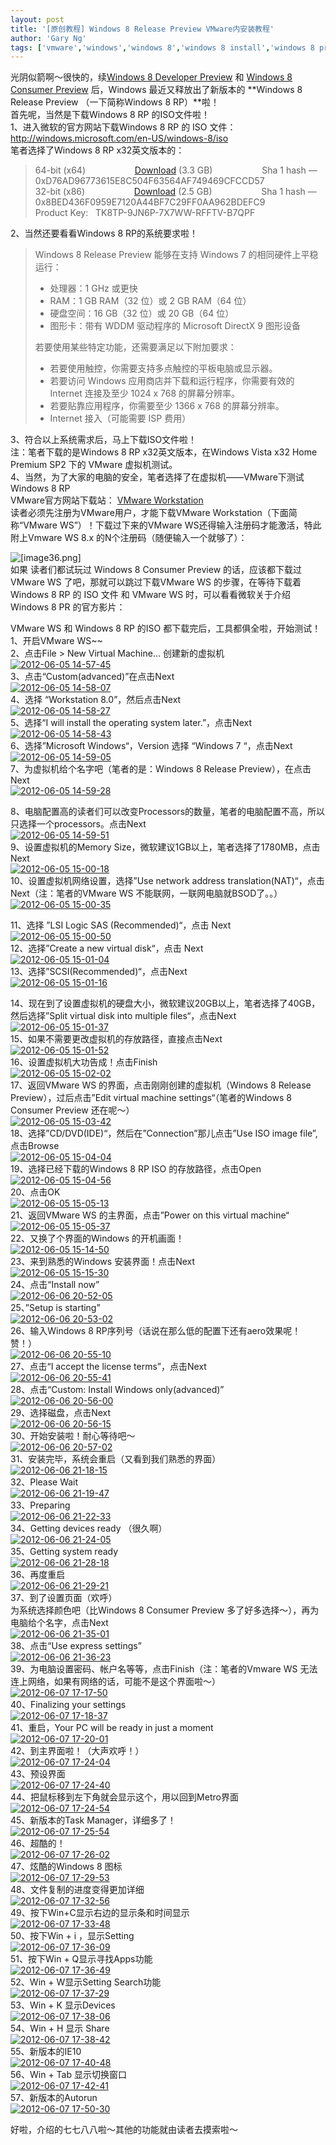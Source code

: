 ```yaml
---
layout: post
title: '[原创教程] Windows 8 Release Preview VMware内安装教程'
author: 'Gary Ng'
tags: ['vmware','windows','windows 8','windows 8 install','windows 8 preview','原创','教程','虚拟机']
---
```


光阴似箭啊～很快的，续[Windows 8 Developer
Preview](http://garyngzhongbo.blogspot.com/2011/10/windows-8virtual-boxwindows-8.html)
和 [Windows 8 Consumer
Preview](http://garyngzhongbo.blogspot.com/2012/03/windows-8-consumer-preview_05.html)
后，Windows 最近又释放出了新版本的 **Windows 8 Release Preview
（一下简称Windows 8 RP）**啦！  
 首先呢，当然是下载Windows 8 RP 的ISO文件啦！  
 1、进入微软的官方网站下载Windows 8 RP 的 ISO
文件：<http://windows.microsoft.com/en-US/windows-8/iso>  
 笔者选择了Windows 8 RP x32英文版本的：  

> 64-bit (x64)                   
> [Download](http://go.microsoft.com/fwlink/?LinkId=251532) (3.3
> GB)                    Sha 1 hash —
> 0xD76AD96773615E8C504F63564AF749469CFCCD57  
>  32-bit (x86)                   
> [Download](http://go.microsoft.com/fwlink/?LinkId=251533) (2.5
> GB)                    Sha 1 hash —
> 0x8BED436F0959E7120A44BF7C29FF0AA962BDEFC9  
>  Product Key:   TK8TP-9JN6P-7X7WW-RFFTV-B7QPF

2、当然还要看看Windows 8 RP的系统要求啦！  

> Windows 8 Release Preview 能够在支持 Windows 7
> 的相同硬件上平稳运行：  
>
> -   处理器：1 GHz 或更快  
> -   RAM：1 GB RAM（32 位）或 2 GB RAM（64 位）  
> -   硬盘空间：16 GB（32 位）或 20 GB（64 位）  
> -   图形卡：带有 WDDM 驱动程序的 Microsoft DirectX 9 图形设备
>
> 若要使用某些特定功能，还需要满足以下附加要求：  
>
> -   若要使用触控，你需要支持多点触控的平板电脑或显示器。  
> -   若要访问 Windows 应用商店并下载和运行程序，你需要有效的 Internet
>     连接及至少 1024 x 768 的屏幕分辨率。  
> -   若要贴靠应用程序，你需要至少 1366 x 768 的屏幕分辨率。  
> -   Internet 接入（可能需要 ISP 费用）

3、符合以上系统需求后，马上下载ISO文件啦！  
 注：笔者下载的是Windows 8 RP x32英文版本，在Windows Vista x32 Home
Premium SP2 下的 VMware 虚拟机测试。  
 4、当然，为了大家的电脑的安全，笔者选择了在虚拟机——VMware下测试Windows
8 RP  
 VMware官方网站下载站： [VMware
Workstation](http://downloads.vmware.com/d/info/desktop_end_user_computing/vmware_workstation/8_0)  
 读者必须先注册为VMware用户，才能下载VMware Workstation（下面简称“VMware
WS”）！下载过下来的VMware WS还得输入注册码才能激活，特此附上Vmware WS
8.x 的N个注册码（随便输入一个就够了）：  

![[image36.png]](http://lh6.ggpht.com/-aUYupPlya8A/T1QvBo2brcI/AAAAAAAABNw/HhfufkMg-f8/s1600/image36.png)  
 如果 读者们都试玩过 Windows 8 Consumer Preview 的话，应该都下载过
VMware WS 了吧，那就可以跳过下载VMware WS 的步骤，在等待下载着Windows 8
RP 的 ISO 文件 和 VMware WS 时，可以看看微软关于介绍Windows 8 PR
的官方影片：  

  
 VMware WS 和 Windows 8 RP 的ISO 都下载完后，工具都俱全啦，开始测试！  
 1、开启VMware WS\~\~  
 2、点击File \> New Virtual Machine… 创建新的虚拟机  
 [![2012-06-05
14-57-45](http://lh3.ggpht.com/-ihzzEO6dAQY/T9SFE3jT8EI/AAAAAAAABhY/fCLMCVaPPJA/2012-06-05%25252014-57-45_thumb.png?imgmax=800 "2012-06-05 14-57-45")](http://lh3.ggpht.com/-ngPJv9Lrhyk/T9SFDlEQgTI/AAAAAAAABhQ/OXKJqudoZ1A/s1600-h/2012-06-05%25252014-57-45%25255B2%25255D.png)  
 3、点击“Custom(advanced)”在点击Next  
 [![2012-06-05
14-58-07](http://lh4.ggpht.com/-L7V1tY2cKRE/T9SFIbPiNGI/AAAAAAAABho/f8GgDCQWKL8/2012-06-05%25252014-58-07_thumb%25255B1%25255D.png?imgmax=800 "2012-06-05 14-58-07")](http://lh6.ggpht.com/-q7CX26u9ieg/T9SFGzN2j8I/AAAAAAAABhg/NDE3oXNN13c/s1600-h/2012-06-05%25252014-58-07%25255B5%25255D.png)  
 4、选择 “Workstation 8.0”，然后点击Next  
 [![2012-06-05
14-58-27](http://lh3.ggpht.com/-NUADAhLAX_I/T9SFK-VLkYI/AAAAAAAABh4/gq4FbDBwK28/2012-06-05%25252014-58-27_thumb%25255B1%25255D.png?imgmax=800 "2012-06-05 14-58-27")](http://lh6.ggpht.com/-sm0u9DhCYgg/T9SFJgx3OpI/AAAAAAAABhw/RFc52CliA_Y/s1600-h/2012-06-05%25252014-58-27%25255B5%25255D.png)  
 5、选择“I will install the operating system later.”，点击Next  
 [![2012-06-05
14-58-43](http://lh6.ggpht.com/-ZpXoA9fXYDo/T9SFNvmf_rI/AAAAAAAABiI/PKeo-vokUCQ/2012-06-05%25252014-58-43_thumb.png?imgmax=800 "2012-06-05 14-58-43")](http://lh4.ggpht.com/-d3nCZsqqQxk/T9SFMCQDL1I/AAAAAAAABiA/6eLfKeO1uLQ/s1600-h/2012-06-05%25252014-58-43%25255B2%25255D.png)  
 6、选择”Microsoft Windows“，Version 选择 “Windows 7 “，点击Next  
 [![2012-06-05
14-59-05](http://lh4.ggpht.com/-uqVvhqJGgcg/T9SFQKa_vUI/AAAAAAAABiY/fws34aaWxhc/2012-06-05%25252014-59-05_thumb.png?imgmax=800 "2012-06-05 14-59-05")](http://lh3.ggpht.com/-LU6ANMkhRuQ/T9SFOgkw1HI/AAAAAAAABiQ/YW-yaZv3Bus/s1600-h/2012-06-05%25252014-59-05%25255B2%25255D.png)  
 7、为虚拟机给个名字吧（笔者的是：Windows 8 Release
Preview），在点击Next  
 [![2012-06-05
14-59-28](http://lh4.ggpht.com/-ZEgC2dOV9z0/T9SFST7uixI/AAAAAAAABio/hRxZboV3Rs0/2012-06-05%25252014-59-28_thumb%25255B1%25255D.png?imgmax=800 "2012-06-05 14-59-28")](http://lh3.ggpht.com/-JFknYqjFpOI/T9SFRCeOxKI/AAAAAAAABig/Zd7d2ejzqFg/s1600-h/2012-06-05%25252014-59-28%25255B5%25255D.png)  

8、电脑配置高的读者们可以改变Processors的数量，笔者的电脑配置不高，所以只选择一个processors。点击Next  
 [![2012-06-05
14-59-51](http://lh3.ggpht.com/-I_vm_7jCeLQ/T9SFUnoIGSI/AAAAAAAABi4/v_Ih3FjCkJM/2012-06-05%25252014-59-51_thumb.png?imgmax=800 "2012-06-05 14-59-51")](http://lh4.ggpht.com/-8O4F7Cj0a7Y/T9SFTWUe4MI/AAAAAAAABiw/7l6eKYwuG-c/s1600-h/2012-06-05%25252014-59-51%25255B2%25255D.png)  
 9、设置虚拟机的Memory
Size，微软建议1GB以上，笔者选择了1780MB，点击Next  
 [![2012-06-05
15-00-18](http://lh3.ggpht.com/-88NYwBn7-A0/T9SFW4X7jnI/AAAAAAAABjI/FhDmFrJDevw/2012-06-05%25252015-00-18_thumb.png?imgmax=800 "2012-06-05 15-00-18")](http://lh4.ggpht.com/-kujHWiJ5ELI/T9SFWO7b3MI/AAAAAAAABjA/L6kOk1YhO9w/s1600-h/2012-06-05%25252015-00-18%25255B2%25255D.png)  
 10、设置虚拟机网络设置，选择”Use network address
translation(NAT)“，点击Next（注：笔者的VMware WS
不能联网，一联网电脑就BSOD了。。）  
 [![2012-06-05
15-00-35](http://lh4.ggpht.com/-ikwjjWdpcRM/T9SFZNzr1nI/AAAAAAAABjY/yTT1yfvyzKs/2012-06-05%25252015-00-35_thumb.png?imgmax=800 "2012-06-05 15-00-35")](http://lh6.ggpht.com/-4yFEBE3xtaI/T9SFYKDtvwI/AAAAAAAABjQ/ysLUyaePg4w/s1600-h/2012-06-05%25252015-00-35%25255B2%25255D.png)  
  
 11、选择 ”LSI Logic SAS (Recommended)“，点击 Next  
 [![2012-06-05
15-00-50](http://lh6.ggpht.com/-Nm_X_qP1M5s/T9SFbY_0fCI/AAAAAAAABjo/ODk-1tw9alM/2012-06-05%25252015-00-50_thumb.png?imgmax=800 "2012-06-05 15-00-50")](http://lh6.ggpht.com/-IYq_MFNadIs/T9SFaYXk7uI/AAAAAAAABjg/dDnuNUgm7Vg/s1600-h/2012-06-05%25252015-00-50%25255B2%25255D.png)  
 12、选择”Create a new virtual disk“，点击 Next  
 [![2012-06-05
15-01-04](http://lh6.ggpht.com/-9OWr_ar-DEc/T9SFedjkxpI/AAAAAAAABj4/sJ5fqH7Ilbc/2012-06-05%25252015-01-04_thumb.png?imgmax=800 "2012-06-05 15-01-04")](http://lh6.ggpht.com/-HM6gxDgfc6s/T9SFdRUQP3I/AAAAAAAABjw/ai-Y7lNysRI/s1600-h/2012-06-05%25252015-01-04%25255B2%25255D.png)  
 13、选择”SCSI(Recommended)“，点击Next  
 [![2012-06-05
15-01-16](http://lh6.ggpht.com/-6PuKi_9gF9E/T9SFg9uSeHI/AAAAAAAABkI/cM4Payfle-w/2012-06-05%25252015-01-16_thumb.png?imgmax=800 "2012-06-05 15-01-16")](http://lh3.ggpht.com/-rLutETgAlaw/T9SFff0V75I/AAAAAAAABkA/rlXfw-3qCrY/s1600-h/2012-06-05%25252015-01-16%25255B2%25255D.png)  

14、现在到了设置虚拟机的硬盘大小，微软建议20GB以上，笔者选择了40GB，然后选择”Split
virtual disk into multiple files“，点击Next  
 [![2012-06-05
15-01-37](http://lh3.ggpht.com/-NKVoj7lMXK0/T9SFjIxynyI/AAAAAAAABkY/GY0CqUncxTo/2012-06-05%25252015-01-37_thumb.png?imgmax=800 "2012-06-05 15-01-37")](http://lh5.ggpht.com/-2cNzmlKaNGU/T9SFiJxAIeI/AAAAAAAABkQ/UqxxJxsLJJo/s1600-h/2012-06-05%25252015-01-37%25255B2%25255D.png)  
 15、如果不需要更改虚拟机的存放路径，直接点击Next  
 [![2012-06-05
15-01-52](http://lh3.ggpht.com/-Z_xlQtc40oA/T9SFmEky5DI/AAAAAAAABko/o7DEQJXYuns/2012-06-05%25252015-01-52_thumb.png?imgmax=800 "2012-06-05 15-01-52")](http://lh6.ggpht.com/-Nm5EV5r--tU/T9SFk44ijWI/AAAAAAAABkg/0c-9cKSgSCg/s1600-h/2012-06-05%25252015-01-52%25255B2%25255D.png)  
 16、设置虚拟机大功告成！点击Finish  
 [![2012-06-05
15-02-02](http://lh6.ggpht.com/-Da6lXtwYNqA/T9SFoTFIwlI/AAAAAAAABk4/vkgb0dRIO1E/2012-06-05%25252015-02-02_thumb.png?imgmax=800 "2012-06-05 15-02-02")](http://lh4.ggpht.com/-iMqHmdquhLQ/T9SFnaqWwgI/AAAAAAAABkw/qF6h4usO6Po/s1600-h/2012-06-05%25252015-02-02%25255B2%25255D.png)  
 17、返回VMware WS 的界面，点击刚刚创建的虚拟机（Windows 8 Release
Preview），过后点击”Edit virtual machine settings“（笔者的Windows 8
Consumer Preview 还在呢～）  
 [![2012-06-05
15-03-42](http://lh4.ggpht.com/-9LIINIz0F2I/T9SFqtLdOXI/AAAAAAAABlI/UbJ5xQerruA/2012-06-05%25252015-03-42_thumb.png?imgmax=800 "2012-06-05 15-03-42")](http://lh5.ggpht.com/-8w-fveCZH_g/T9SFpfHToyI/AAAAAAAABlA/icRP6w8H3_A/s1600-h/2012-06-05%25252015-03-42%25255B2%25255D.png)  
 18、选择”CD/DVD(IDE)“，然后在”Connection”那儿点击”Use ISO image
file”,点击Browse  
 [![2012-06-05
15-04-04](http://lh6.ggpht.com/-TJPNJYrDxdI/T9SFwOE5PdI/AAAAAAAABlY/WgkISLtmlAc/2012-06-05%25252015-04-04_thumb.png?imgmax=800 "2012-06-05 15-04-04")](http://lh5.ggpht.com/-XXtX1rqQJQQ/T9SFuDSUSoI/AAAAAAAABlQ/sp45LOcaviQ/s1600-h/2012-06-05%25252015-04-04%25255B2%25255D.png)  
 19、选择已经下载的Windows 8 RP ISO 的存放路径，点击Open  
 [![2012-06-05
15-04-56](http://lh4.ggpht.com/-WeDap8JyrlQ/T9SFzUxCweI/AAAAAAAABlo/HElfJZOlIB4/2012-06-05%25252015-04-56_thumb.png?imgmax=800 "2012-06-05 15-04-56")](http://lh6.ggpht.com/-OSRznW4of4w/T9SFxsdbDmI/AAAAAAAABlg/b39Qmy98UTM/s1600-h/2012-06-05%25252015-04-56%25255B2%25255D.png)  
 20、点击OK  
 [![2012-06-05
15-05-13](http://lh5.ggpht.com/--6uS17NPtAE/T9SF2eO3Q9I/AAAAAAAABl4/lg_tivlqwKM/2012-06-05%25252015-05-13_thumb.png?imgmax=800 "2012-06-05 15-05-13")](http://lh5.ggpht.com/-qarhPXYOKIc/T9SF1Ia8j0I/AAAAAAAABlw/MQIwTQ43TEg/s1600-h/2012-06-05%25252015-05-13%25255B2%25255D.png)  
 21、返回VMware WS 的主界面，点击”Power on this virtual machine“  
 [![2012-06-05
15-05-37](http://lh3.ggpht.com/-1M5OYK0vGD4/T9SF4jywn5I/AAAAAAAABmI/nSRisgS8nTw/2012-06-05%25252015-05-37_thumb.png?imgmax=800 "2012-06-05 15-05-37")](http://lh3.ggpht.com/-Gb7-p2vDO20/T9SF3qHEMLI/AAAAAAAABmA/UfTFtc1WLyI/s1600-h/2012-06-05%25252015-05-37%25255B2%25255D.png)  
 22、又换了个界面的Windows 的开机画面！  
 [![2012-06-05
15-14-50](http://lh4.ggpht.com/-cjLlDw70Bwk/T9SF7E1n6gI/AAAAAAAABmY/yV0qgAmAKRQ/2012-06-05%25252015-14-50_thumb%25255B11%25255D.png?imgmax=800 "2012-06-05 15-14-50")](http://lh3.ggpht.com/-I6JazYBaJGc/T9SF5w4zu6I/AAAAAAAABmQ/iV9n25Eb4sU/s1600-h/2012-06-05%25252015-14-50%25255B5%25255D.png)  
 23、来到熟悉的Windows 安装界面！点击Next  
 [![2012-06-05
15-15-30](http://lh4.ggpht.com/-iA1NlzQ8VR4/T9SF-3MsCgI/AAAAAAAABmo/aBaR89raeMc/2012-06-05%25252015-15-30_thumb%25255B4%25255D.png?imgmax=800 "2012-06-05 15-15-30")](http://lh6.ggpht.com/-SVBPh2KJw5M/T9SF9fKISgI/AAAAAAAABmg/gwGFOIvIdWA/s1600-h/2012-06-05%25252015-15-30%25255B3%25255D.png)  
 24、点击“Install now”  
 [![2012-06-06
20-52-05](http://lh4.ggpht.com/-JX3Voy0p7e4/T9SGA_jg0uI/AAAAAAAABm4/BbzXML2rJuY/2012-06-06%25252020-52-05_thumb%25255B4%25255D.png?imgmax=800 "2012-06-06 20-52-05")](http://lh6.ggpht.com/-pVJMtANtwJw/T9SF_zNCF3I/AAAAAAAABmw/1yhXlMsL518/s1600-h/2012-06-06%25252020-52-05%25255B3%25255D.png)  
 25、”Setup is starting”  
 [![2012-06-06
20-53-02](http://lh3.ggpht.com/--Y5JBQJp3C0/T9SGEAdWbeI/AAAAAAAABnI/DmES_PAXvbo/2012-06-06%25252020-53-02_thumb%25255B6%25255D.png?imgmax=800 "2012-06-06 20-53-02")](http://lh5.ggpht.com/-3_Vs2pqCeH0/T9SGCHiEwII/AAAAAAAABnA/hhxgcQm10n0/s1600-h/2012-06-06%25252020-53-02%25255B3%25255D.png)  
 26、输入Windows 8
RP序列号（话说在那么低的配置下还有aero效果呢！赞！）  
 [![2012-06-06
20-55-10](http://lh6.ggpht.com/-MZ06gwJKAQU/T9SGGkx3SgI/AAAAAAAABnY/ctUn06VEGf8/2012-06-06%25252020-55-10_thumb%25255B4%25255D.png?imgmax=800 "2012-06-06 20-55-10")](http://lh6.ggpht.com/-poSenKMdD5g/T9SGFbU4pnI/AAAAAAAABnQ/1F_JPFQuzHk/s1600-h/2012-06-06%25252020-55-10%25255B3%25255D.png)  
 27、点击“I accept the license terms”，点击Next  
 [![2012-06-06
20-55-41](http://lh4.ggpht.com/-f0GGUwwM2pQ/T9SGKgOJTvI/AAAAAAAABno/uAi6VRCCSwc/2012-06-06%25252020-55-41_thumb%25255B4%25255D.png?imgmax=800 "2012-06-06 20-55-41")](http://lh3.ggpht.com/-4nKZRBIBwlg/T9SGICh6WuI/AAAAAAAABng/RQuih98BIaE/s1600-h/2012-06-06%25252020-55-41%25255B3%25255D.png)  
 28、点击“Custom: Install Windows only(advanced)”  
 [![2012-06-06
20-56-00](http://lh3.ggpht.com/-Tl__IxcjOcw/T9SGNN86hAI/AAAAAAAABn4/8yl6bTrhfXo/2012-06-06%25252020-56-00_thumb%25255B4%25255D.png?imgmax=800 "2012-06-06 20-56-00")](http://lh5.ggpht.com/-NI8QDgDCghs/T9SGLyhZZPI/AAAAAAAABnw/9oPITjsawkM/s1600-h/2012-06-06%25252020-56-00%25255B3%25255D.png)  
 29、选择磁盘，点击Next  
 [![2012-06-06
20-56-15](http://lh6.ggpht.com/-8UjtPTx7GP8/T9SGP6DSJ8I/AAAAAAAABoI/O7R_tlFYgIk/2012-06-06%25252020-56-15_thumb%25255B5%25255D.png?imgmax=800 "2012-06-06 20-56-15")](http://lh3.ggpht.com/-p39KBDnotYk/T9SGOt9Aw0I/AAAAAAAABoA/4vx55Zp4JIk/s1600-h/2012-06-06%25252020-56-15%25255B6%25255D.png)  
 30、开始安装啦！耐心等待吧～  
 [![2012-06-06
20-57-02](http://lh5.ggpht.com/-5nwjq8dYRSI/T9SGSTCD-fI/AAAAAAAABoY/2DSkfRmaF0E/2012-06-06%25252020-57-02_thumb%25255B4%25255D.png?imgmax=800 "2012-06-06 20-57-02")](http://lh5.ggpht.com/-Fw7bg_z40Zc/T9SGRFAE_dI/AAAAAAAABoQ/DguEd6QVmoM/s1600-h/2012-06-06%25252020-57-02%25255B3%25255D.png)  
 31、安装完毕，系统会重启（又看到我们熟悉的界面）  
 [![2012-06-06
21-18-15](http://lh6.ggpht.com/-2AqpgCEKwP0/T9SGVvKnMgI/AAAAAAAABoo/WFbJr1AWUS4/2012-06-06%25252021-18-15_thumb%25255B3%25255D.png?imgmax=800 "2012-06-06 21-18-15")](http://lh5.ggpht.com/-acs1bI2Bm-I/T9SGUa5bswI/AAAAAAAABog/8d5Lx7dtDlg/s1600-h/2012-06-06%25252021-18-15%25255B3%25255D.png)  
 32、Please Wait  
 [![2012-06-06
21-19-47](http://lh6.ggpht.com/-smw_Le7N3_Y/T9SGXwh-pHI/AAAAAAAABo4/k22ZI5lcs2k/2012-06-06%25252021-19-47_thumb%25255B4%25255D.png?imgmax=800 "2012-06-06 21-19-47")](http://lh6.ggpht.com/-6MDOi5IVu4M/T9SGWrp7p1I/AAAAAAAABow/qhKBTqlBmZI/s1600-h/2012-06-06%25252021-19-47%25255B3%25255D.png)  
 33、Preparing  
 [![2012-06-06
21-22-33](http://lh4.ggpht.com/-rfXwoNxHr-M/T9SGZzE8-eI/AAAAAAAABpI/_smylucuqkg/2012-06-06%25252021-22-33_thumb%25255B3%25255D.png?imgmax=800 "2012-06-06 21-22-33")](http://lh6.ggpht.com/-rfWGrNM2hpc/T9SGY5yqp8I/AAAAAAAABpA/iwViTh1o-ZY/s1600-h/2012-06-06%25252021-22-33%25255B3%25255D.png)  
 34、Getting devices ready （很久啊）  
 [![2012-06-06
21-24-05](http://lh3.ggpht.com/-qV4jKH2tuxE/T9SGbxSzdAI/AAAAAAAABpU/NiePS0CKPcE/2012-06-06%25252021-24-05_thumb%25255B3%25255D.png?imgmax=800 "2012-06-06 21-24-05")](http://lh3.ggpht.com/-_sILvA2Lnn4/T9SGazOLeoI/AAAAAAAABpQ/BXExNmRVN98/s1600-h/2012-06-06%25252021-24-05%25255B3%25255D.png)  
 35、Getting system ready  
 [![2012-06-06
21-28-18](http://lh3.ggpht.com/-TOP1_YuLOek/T9SGebFNgwI/AAAAAAAABpo/Z6IbiZNCHaA/2012-06-06%25252021-28-18_thumb%25255B3%25255D.png?imgmax=800 "2012-06-06 21-28-18")](http://lh6.ggpht.com/-LAZZyVYbWIQ/T9SGdJSlSYI/AAAAAAAABpg/uyR7VCSopkY/s1600-h/2012-06-06%25252021-28-18%25255B3%25255D.png)  
 36、再度重启  
 [![2012-06-06
21-29-21](http://lh5.ggpht.com/-np4T1a-8ado/T9SGgdcX8HI/AAAAAAAABp4/bwL_Rk30skE/2012-06-06%25252021-29-21_thumb%25255B3%25255D.png?imgmax=800 "2012-06-06 21-29-21")](http://lh6.ggpht.com/-5RE-NwxgQXo/T9SGfYwMLAI/AAAAAAAABpw/OcGH8-1JeZw/s1600-h/2012-06-06%25252021-29-21%25255B3%25255D.png)  
 37、到了设置页面（欢呼）  
 为系统选择颜色吧（比Windows 8 Consumer Preview
多了好多选择～），再为电脑给个名字，点击Next  
 [![2012-06-06
21-35-01](http://lh3.ggpht.com/-bH_A6BHoKGU/T9SGkHYen_I/AAAAAAAABqI/22BhD3zFxS0/2012-06-06%25252021-35-01_thumb%25255B4%25255D.png?imgmax=800 "2012-06-06 21-35-01")](http://lh3.ggpht.com/-NEXtvSurD94/T9SGi9m3haI/AAAAAAAABqA/bDouyTrEpms/s1600-h/2012-06-06%25252021-35-01%25255B3%25255D.png)  
 38、点击“Use express settings”  
 [![2012-06-06
21-36-23](http://lh3.ggpht.com/-bbDOzO_KK5I/T9SGnM8GvEI/AAAAAAAABqY/LeCSq9dChr4/2012-06-06%25252021-36-23_thumb%25255B4%25255D.png?imgmax=800 "2012-06-06 21-36-23")](http://lh6.ggpht.com/-E-DNzHE3dqw/T9SGl1oSdaI/AAAAAAAABqQ/BlpX4lKQO5I/s1600-h/2012-06-06%25252021-36-23%25255B3%25255D.png)  
 39、为电脑设置密码、帐户名等等，点击Finish（注：笔者的Vmware WS
无法连上网络，如果有网络的话，可能不是这个界面啦～）  
 [![2012-06-07
17-17-50](http://lh6.ggpht.com/-XTtSKjW_rXs/T9SGqE_tlVI/AAAAAAAABqo/aKBVX30BPEQ/2012-06-07%25252017-17-50_thumb%25255B4%25255D.png?imgmax=800 "2012-06-07 17-17-50")](http://lh3.ggpht.com/-5DFYBNbNHJ4/T9SGo2TrVLI/AAAAAAAABqg/em0WVeaNtxg/s1600-h/2012-06-07%25252017-17-50%25255B3%25255D.png)  
 40、Finalizing your settings  
 [![2012-06-07
17-18-37](http://lh5.ggpht.com/-Xgvb0yc0Kqw/T9SGsFFEOxI/AAAAAAAABq4/0NVg1IQdAsE/2012-06-07%25252017-18-37_thumb%25255B3%25255D.png?imgmax=800 "2012-06-07 17-18-37")](http://lh5.ggpht.com/-k_9jtUbq7u0/T9SGrDAcFEI/AAAAAAAABqw/uBV4juOFu3o/s1600-h/2012-06-07%25252017-18-37%25255B3%25255D.png)  
 41、重启，Your PC will be ready in just a moment  
 [![2012-06-07
17-20-01](http://lh5.ggpht.com/-6DDKKI0vU9E/T9SGvGlQwjI/AAAAAAAABrI/lXoH3-DTZEQ/2012-06-07%25252017-20-01_thumb%25255B4%25255D.png?imgmax=800 "2012-06-07 17-20-01")](http://lh3.ggpht.com/-oExel3Me6Tk/T9SGtOiuD6I/AAAAAAAABrA/2fpwKYmlR-A/s1600-h/2012-06-07%25252017-20-01%25255B3%25255D.png)  
 42、到主界面啦！（大声欢呼！）  
 [![2012-06-07
17-24-04](http://lh3.ggpht.com/-CeNK3YA9C9A/T9SGzgBgnkI/AAAAAAAABrY/OEqCIhsXdSI/2012-06-07%25252017-24-04_thumb%25255B4%25255D.png?imgmax=800 "2012-06-07 17-24-04")](http://lh6.ggpht.com/--NkaYuNoVog/T9SGxrNnS_I/AAAAAAAABrQ/AwQto3cigaI/s1600-h/2012-06-07%25252017-24-04%25255B3%25255D.png)  
 43、预设界面  
 [![2012-06-07
17-24-40](http://lh4.ggpht.com/-LA6w-XkUH8U/T9SHJ7SA0zI/AAAAAAAABro/gvel5lqewgs/2012-06-07%25252017-24-40_thumb%25255B4%25255D.png?imgmax=800 "2012-06-07 17-24-40")](http://lh5.ggpht.com/-OL-djQ7gExY/T9SG-4yVPwI/AAAAAAAABrg/falj3QNxI_Y/s1600-h/2012-06-07%25252017-24-40%25255B3%25255D.png)  
 44、把鼠标移到左下角就会显示这个，用以回到Metro界面  
 [![2012-06-07
17-24-54](http://lh3.ggpht.com/-KFWpGXH2yOI/T9SHenGcZBI/AAAAAAAABr4/mmcnVatqaRA/2012-06-07%25252017-24-54_thumb%25255B4%25255D.png?imgmax=800 "2012-06-07 17-24-54")](http://lh6.ggpht.com/-_nQxJjBDsuI/T9SHULXdPmI/AAAAAAAABrw/V49_e3JOzHc/s1600-h/2012-06-07%25252017-24-54%25255B3%25255D.png)  
 45、新版本的Task Manager，详细多了！  
 [![2012-06-07
17-25-54](http://lh6.ggpht.com/-C6p1KtkLemY/T9SHlPDZ2dI/AAAAAAAABsI/MnmPsM_WSsY/2012-06-07%25252017-25-54_thumb%25255B4%25255D.png?imgmax=800 "2012-06-07 17-25-54")](http://lh6.ggpht.com/-4jWgLnY8RgE/T9SHiKex6kI/AAAAAAAABsA/anFgHB3YEvE/s1600-h/2012-06-07%25252017-25-54%25255B3%25255D.png)  
 46、超酷的！  
 [![2012-06-07
17-26-02](http://lh5.ggpht.com/-VuNyY7C7xpI/T9SHsJ-UMYI/AAAAAAAABsY/GO8e-5FqVOo/2012-06-07%25252017-26-02_thumb%25255B4%25255D.png?imgmax=800 "2012-06-07 17-26-02")](http://lh5.ggpht.com/-7qjORD1QJjA/T9SHo32hQZI/AAAAAAAABsQ/Cgc7K0x4H9A/s1600-h/2012-06-07%25252017-26-02%25255B3%25255D.png)  
 47、炫酷的Windows 8 图标  
 [![2012-06-07
17-29-53](http://lh5.ggpht.com/-T2YWmDC3xBQ/T9SH2nDGnNI/AAAAAAAABso/c9urpmKokpk/2012-06-07%25252017-29-53_thumb%25255B4%25255D.png?imgmax=800 "2012-06-07 17-29-53")](http://lh6.ggpht.com/-lk3UPCBtnW8/T9SHxIh5wLI/AAAAAAAABsg/ulfS3I8KatM/s1600-h/2012-06-07%25252017-29-53%25255B3%25255D.png)  
 48、文件复制的进度变得更加详细  
 [![2012-06-07
17-32-56](http://lh3.ggpht.com/-iPJeE0m4YBA/T9SIIpnQ-5I/AAAAAAAABs4/jUZKUkVkhrg/2012-06-07%25252017-32-56_thumb%25255B5%25255D.png?imgmax=800 "2012-06-07 17-32-56")](http://lh3.ggpht.com/-dQIoLbI223E/T9SIAH1GNvI/AAAAAAAABsw/9Vxi4AkfDao/s1600-h/2012-06-07%25252017-32-56%25255B3%25255D.png)  
 49、按下Win+C显示右边的显示条和时间显示  
 [![2012-06-07
17-33-48](http://lh4.ggpht.com/-GbKS18RzTqA/T9SIQozlfkI/AAAAAAAABtI/66J8FAuyx7I/2012-06-07%25252017-33-48_thumb%25255B4%25255D.png?imgmax=800 "2012-06-07 17-33-48")](http://lh3.ggpht.com/-wbkwwU2iDGE/T9SIMo6YrJI/AAAAAAAABtA/qEM0-lJ-A34/s1600-h/2012-06-07%25252017-33-48%25255B3%25255D.png)  
 50、按下Win + i ，显示Setting  
 [![2012-06-07
17-36-09](http://lh4.ggpht.com/-oLSnOxj9Nx0/T9SIW5WIrBI/AAAAAAAABtY/AVlYZckhH8E/2012-06-07%25252017-36-09_thumb%25255B5%25255D.png?imgmax=800 "2012-06-07 17-36-09")](http://lh6.ggpht.com/-HC4rKaKJyOI/T9SIUIkRoGI/AAAAAAAABtQ/BzfFtWuHnAE/s1600-h/2012-06-07%25252017-36-09%25255B6%25255D.png)  
 51、按下Win + Q显示寻找Apps功能  
 [![2012-06-07
17-36-49](http://lh4.ggpht.com/-FhOagkg3HjQ/T9SIZ084t9I/AAAAAAAABto/mXoabUx24sA/2012-06-07%25252017-36-49_thumb%25255B4%25255D.png?imgmax=800 "2012-06-07 17-36-49")](http://lh4.ggpht.com/-IzmRd6qmXwg/T9SIYSIy71I/AAAAAAAABtg/NpK_H-sJGxE/s1600-h/2012-06-07%25252017-36-49%25255B3%25255D.png)  
 52、Win + W显示Setting Search功能  
 [![2012-06-07
17-37-29](http://lh6.ggpht.com/-PngkCf4APSQ/T9SIc1za-4I/AAAAAAAABt4/QrkmSks_eoY/2012-06-07%25252017-37-29_thumb%25255B5%25255D.png?imgmax=800 "2012-06-07 17-37-29")](http://lh4.ggpht.com/-KPMmlLAtYoY/T9SIbWQicPI/AAAAAAAABtw/usrhF0grgFo/s1600-h/2012-06-07%25252017-37-29%25255B6%25255D.png)  
 53、Win + K 显示Devices  
 [![2012-06-07
17-38-06](http://lh3.ggpht.com/-S13ra6JyzF0/T9SIjPmaaDI/AAAAAAAABuI/OrIXIjpdyps/2012-06-07%25252017-38-06_thumb%25255B4%25255D.png?imgmax=800 "2012-06-07 17-38-06")](http://lh6.ggpht.com/-iQC7EWDUff4/T9SIgCrRDzI/AAAAAAAABuA/sptlfoHrdwc/s1600-h/2012-06-07%25252017-38-06%25255B3%25255D.png)  
 54、Win + H 显示 Share  
 [![2012-06-07
17-38-42](http://lh4.ggpht.com/-65qHOm68P3k/T9SIrEWHexI/AAAAAAAABuY/DT1cevbb76s/2012-06-07%25252017-38-42_thumb%25255B4%25255D.png?imgmax=800 "2012-06-07 17-38-42")](http://lh5.ggpht.com/-S7jQNhyGnzU/T9SInaDXHjI/AAAAAAAABuQ/LSeWwtuhzzQ/s1600-h/2012-06-07%25252017-38-42%25255B3%25255D.png)  
 55、新版本的IE10  
 [![2012-06-07
17-40-48](http://lh5.ggpht.com/-ArdpmavydAo/T9SIzrRGRHI/AAAAAAAABuo/W_I18Ds5Ra4/2012-06-07%25252017-40-48_thumb%25255B4%25255D.png?imgmax=800 "2012-06-07 17-40-48")](http://lh4.ggpht.com/-5eQuY1PCUBQ/T9SIvSrmEaI/AAAAAAAABug/pVGwdrFApbE/s1600-h/2012-06-07%25252017-40-48%25255B3%25255D.png)  
 56、Win + Tab 显示切换窗口  
 [![2012-06-07
17-42-41](http://lh6.ggpht.com/-lN6gQxC8MWs/T9SI4JZh7BI/AAAAAAAABu4/mbylA1EinPc/2012-06-07%25252017-42-41_thumb%25255B4%25255D.png?imgmax=800 "2012-06-07 17-42-41")](http://lh5.ggpht.com/-XSbPxqkmm-Q/T9SI13-ZNkI/AAAAAAAABuw/wKibTrWG8wY/s1600-h/2012-06-07%25252017-42-41%25255B3%25255D.png)  
 57、新版本的Autorun  
 [![2012-06-07
17-50-30](http://lh4.ggpht.com/-KCoZcW1kO0I/T9SJVFpn9VI/AAAAAAAABvI/ar97ZIQrpJQ/2012-06-07%25252017-50-30_thumb%25255B7%25255D.png?imgmax=800 "2012-06-07 17-50-30")](http://lh6.ggpht.com/-VISLuXztNTM/T9SJCZ_A1cI/AAAAAAAABvA/BtW0xmcDqK0/2012-06-07%25252017-50-30%25255B4%25255D.png?imgmax=800)  
  
 好啦，介绍的七七八八啦～其他的功能就由读者去摸索啦～

